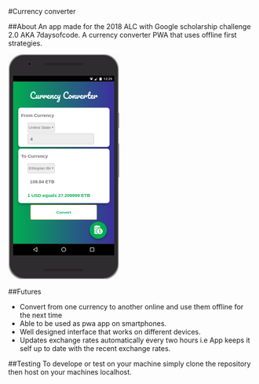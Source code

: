 #Currency converter

##About
An app made for the 2018 ALC with Google scholarship challenge 2.0 AKA 7daysofcode.
A currency converter PWA that uses offline first strategies.

![Demo Picture](Demo/Demo.png)

##Futures
- Convert from one currency to another online and use them offline for the next time
- Able to be used as pwa app on smartphones.
- Well designed interface that works on different devices.
- Updates exchange rates automatically every two hours i.e App keeps it self up to date with the recent exchange rates. 

##Testing
To develope or test on your machine simply clone the repository then host on your machines localhost.